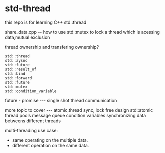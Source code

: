 # std-thread
this repo is for learning C++ std::thread

   share_data.cpp    -- how to use std::mutex to lock a thread which is acessing data,mutual exclusion

   thread ownership and transfering ownership?

    std::thread
    std::aysnc
    std::future
    std::result_of
    std::bind
    std::forward
    std::future
    std::mutex
    std::condition_variable
   future - promise --- single shot thread communication 

    
   more topic to cover --- atomic,thread sync, lock free design
    std::atomic
   thread pools
    message queue
   condition variables
   synchronizing data betweens different threads
   
multi-threading use case: 
   - same operating on the multiple data.
   - different operation on the same data.

